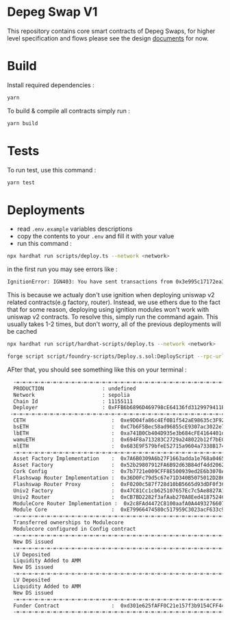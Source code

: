 # Depeg Swap V1

This repository contains core smart contracts of Depeg Swaps, for higher level specification and flows please see the design [documents](https://corkfi.notion.site/Smart-Contract-Flow-fc170aec36bc43579a7d0429c49e08ab) for now.

# Build
Install required dependencies :
```bash
yarn
```

To build & compile all contracts simply run :

```bash
yarn build
```

# Tests

To run test, use this command :

```bash
yarn test
```

# Deployments

- read `.env.example` variables descriptions
- copy the contents to your `.env` and fill it with your value
- run this command :

```bash
npx hardhat run scripts/deploy.ts --network <network>
```

in the first run you may see errors like :

```bash
IgnitionError: IGN403: You have sent transactions from 0x3e995c17172ea3e23505adfe5630df395a738e51 and they interfere with Hardhat Ignition. Please wait until they get 5 confirmations before running Hardhat Ignition again.
```

This is because we actualy don't use ignition when deploying uniswap v2 related contracts(e.g factory, router). Instead, we use ethers due to the fact that for some reason, deploying using ignition modules won't work with uniswap v2 contracts. To resolve this, simply run the command again. This usually takes 1-2 times, but don't worry, all of the previous deployments will be cached

```bash
npx hardhat run script/hardhat-scripts/deploy.ts --network <network>

forge script script/foundry-scripts/Deploy.s.sol:DeployScript --rpc-url https://1rpc.io/sepolia --broadcast -vvv --with-gas-price 25000000000
```

AFter that, you should see something like this on your terminal :

```bash
  -=-=-=-=-=-=-=-=-=-=-=-=-=-=-=-=-=-=-=-=-=-=-=-=-=-=-=-=-=-=-=-=-=-=-=-=-=-=-=-
  PRODUCTION                   : undefined
  Network                      : sepolia
  Chain Id                     : 11155111
  Deployer                     : 0xFFB6b6896D469798cE64136fd3129979411B5514
 -=-=-=-=-=-=-=-=-=-=-=-=-=-=-=-=-=-=-=-=-=-=-=-=-=-=-=-=-=-=-=-=-=-=-=-=-=-=-=-
  CETH                            :  0xe9D04fa86c4Ef0B1f542aE98635c3F92762B0572
  bsETH                           :  0xC7b6F5Bec58ad96855cE9307ac3022e797A767B2
  lbETH                           :  0xa741B0Cb404D935e3b684cFE4164401d3fF643f9
  wamuETH                         :  0x694F8a713283C2729a248022b12f7bE0830691c3
  mlETH                           :  0x683E9F579bfeE52715a9604a7338B1748b93b53C
  -=-=-=-=-=-=-=-=-=-=-=-=-=-=-=-=-=-=-=-=-=-=-=-=-=-=-=-=-=-=-=-=-=-=-=-=-=-=-=-
  Asset Factory Implementation    :  0x7A6B0309A6b27F1663adda1e768a046558e290F6
  Asset Factory                   :  0x52b29807912FA6B92d63B84df4dd206207E627FC
  Cork Config                     :  0x7b7721e009CFF8E500939ed2E6b3070A9c51f159
  Flashswap Router Implementation :  0x36D0Fc79d5c67e71D340B5075012D286a0484583
  Flashswap Router Proxy          :  0xF0200c587f728d10bB5665d93dDF0f3CeeDf4e9e
  Univ2 Factory                   :  0x47C81Cc1cb625107657Ec7c5Ae8827A1F7840174
  Univ2 Router                    :  0xCB7BD2282f3afAab270A8Eed4187524CbeEdED56
  ModuleCore Router Implementation :  0x2c8FAd4472C8100aafA0A4493276607719a0A91C
  Module Core                     :  0xE79966474580c517959C3023acF633c990653d21
  -=-=-=-=-=-=-=-=-=-=-=-=-=-=-=-=-=-=-=-=-=-=-=-=-=-=-=-=-=-=-=-=-=-=-=-=-=-=-=-
  Transferred ownerships to Modulecore
  Modulecore configured in Config contract
  -=-=-=-=-=-=-=-=-=-=-=-=-=-=-=-=-=-=-=-=-=-=-=-=-=-=-=-=-=-=-=-=-=-=-=-=-=-=-=-
  New DS issued
  -=-=-=-=-=-=-=-=-=-=-=-=-=-=-=-=-=-=-=-=-=-=-=-=-=-=-=-=-=-=-=-=-=-=-=-=-=-=-=-
  LV Deposited
  Liquidity Added to AMM
  New DS issued
  -=-=-=-=-=-=-=-=-=-=-=-=-=-=-=-=-=-=-=-=-=-=-=-=-=-=-=-=-=-=-=-=-=-=-=-=-=-=-=-
  LV Deposited
  Liquidity Added to AMM
  New DS issued
  -=-=-=-=-=-=-=-=-=-=-=-=-=-=-=-=-=-=-=-=-=-=-=-=-=-=-=-=-=-=-=-=-=-=-=-=-=-=-=-
  Funder Contract                 :  0xd301e625fAFF0C21e157f3b9154CFF44DD963728
  -=-=-=-=-=-=-=-=-=-=-=-=-=-=-=-=-=-=-=-=-=-=-=-=-=-=-=-=-=-=-=-=-=-=-=-=-=-=-=-
```
